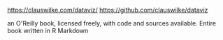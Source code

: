 https://clauswilke.com/dataviz/
https://github.com/clauswilke/dataviz

an O'Reilly book, licensed freely, with code and sources available. Entire book written in R Markdown